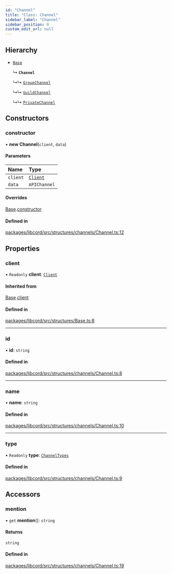 ```yaml
---
id: "Channel"
title: "Class: Channel"
sidebar_label: "Channel"
sidebar_position: 0
custom_edit_url: null
---
```


## Hierarchy

- [`Base`](Base.md)

  ↳ **`Channel`**

  ↳↳ [`GroupChannel`](GroupChannel.md)

  ↳↳ [`GuildChannel`](GuildChannel.md)

  ↳↳ [`PrivateChannel`](PrivateChannel.md)

## Constructors

### constructor

• **new Channel**(`client`, `data`)

#### Parameters

| Name | Type |
| :------ | :------ |
| `client` | [`Client`](Client.md) |
| `data` | `APIChannel` |

#### Overrides

[Base](Base.md).[constructor](Base.md#constructor)

#### Defined in

[packages/libcord/src/structures/channels/Channel.ts:12](https://github.com/Libcord/libcord/blob/58e1159/packages/libcord/src/structures/channels/Channel.ts#L12)

## Properties

### client

• `Readonly` **client**: [`Client`](Client.md)

#### Inherited from

[Base](Base.md).[client](Base.md#client)

#### Defined in

[packages/libcord/src/structures/Base.ts:8](https://github.com/Libcord/libcord/blob/58e1159/packages/libcord/src/structures/Base.ts#L8)

___

### id

• **id**: `string`

#### Defined in

[packages/libcord/src/structures/channels/Channel.ts:8](https://github.com/Libcord/libcord/blob/58e1159/packages/libcord/src/structures/channels/Channel.ts#L8)

___

### name

• **name**: `string`

#### Defined in

[packages/libcord/src/structures/channels/Channel.ts:10](https://github.com/Libcord/libcord/blob/58e1159/packages/libcord/src/structures/channels/Channel.ts#L10)

___

### type

• `Readonly` **type**: [`ChannelTypes`](../enums/ChannelTypes.md)

#### Defined in

[packages/libcord/src/structures/channels/Channel.ts:9](https://github.com/Libcord/libcord/blob/58e1159/packages/libcord/src/structures/channels/Channel.ts#L9)

## Accessors

### mention

• `get` **mention**(): `string`

#### Returns

`string`

#### Defined in

[packages/libcord/src/structures/channels/Channel.ts:19](https://github.com/Libcord/libcord/blob/58e1159/packages/libcord/src/structures/channels/Channel.ts#L19)

